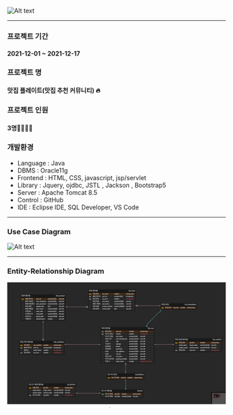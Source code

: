 ![Alt text](/src/main/webapp/img/plateLogo.png)

- - -

### 프로젝트 기간
#### 2021-12-01 ~ 2021-12-17


### 프로젝트 명
#### 맛집 플레이트(맛집 추천 커뮤니티) 🔥


### 프로젝트 인원
#### 3명👨‍👨‍👧‍👧


### 개발환경
+ Language : Java
+ DBMS : Oracle11g
+ Frontend : HTML, CSS, javascript, jsp/servlet
+ Library : Jquery, ojdbc, JSTL , Jackson , Bootstrap5
+ Server : Apache Tomcat 8.5
+ Control : GitHub
+ IDE : Eclipse IDE, SQL Developer, VS Code


- - -
### Use Case Diagram
![Alt text](/USECASE.jpg)
- - -
### Entity-Relationship Diagram
![Alt text](ERD.png)
